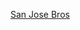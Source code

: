 ---
layout: post
wordpress_id: 807
wordpress_url: http://noesbueno.com/archives/807
date: '2010-10-13 15:00:00 -0500'
date_gmt: '2010-10-13 20:00:00 -0500'
body: |
  <p><a href="http://www.thehighdefinite.com/2010/10/san-jose-bros/">San Jose Bros</a></p>
---